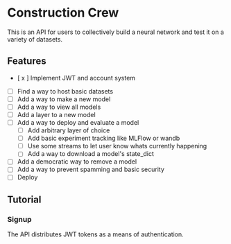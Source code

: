 # Construction Crew

This is an API for users to collectively build a neural network and test it on a variety of datasets.

## Features

- [ x ] Implement JWT and account system
- [ ] Find a way to host basic datasets
- [ ] Add a way to make a new model
- [ ] Add a way to view all models
- [ ] Add a layer to a new model
- [ ] Add a way to deploy and evaluate a model
	 - [ ] Add arbitrary layer of choice
	 - [ ] Add basic experiment tracking like MLFlow or wandb
	 - [ ] Use some streams to let user know whats currently happening
	 - [ ] Add a way to download a model's state_dict
- [ ] Add a democratic way to remove a model
- [ ] Add a way to prevent spamming and basic security
- [ ] Deploy

## Tutorial

### Signup

The API distributes JWT tokens as a means of authentication.